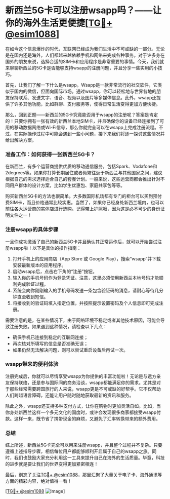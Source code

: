 # 新西兰5G卡可以注册wsapp吗？——让你的海外生活更便捷[[TG💪+ @esim1088](https://t.me/s/esim1088)]

在如今这个信息爆炸的时代，互联网已经成为我们生活中不可或缺的一部分。无论是在国内还是海外，人们都越来越依赖手机和网络来完成各种事务。对于许多身在国外的朋友来说，选择合适的SIM卡和应用程序是非常重要的事情。今天，我们就来聊聊新西兰的5G卡是否能够支持wsapp的注册问题，并且分享一些实用的小技巧。

首先，让我们了解一下什么是wsapp。Wsapp是一款非常流行的社交软件，它类似于国内的微信，但面向国际市场。通过wsapp，你可以轻松地与世界各地的朋友保持联系、发送文字、语音、视频以及图片等多媒体信息。此外，wsapp还提供了许多其他功能，比如群聊、支付服务等，使得日常生活变得更加方便快捷。

那么，回到正题——新西兰的5G卡究竟能否用于wsapp的注册呢？答案是肯定的！只要你拥有一张有效的新西兰本地SIM卡，并且确保你的设备已经连接到了可用的移动数据网络或Wi-Fi信号，那么你就完全可以在wsapp上完成注册流程。不过，在实际操作过程中可能会遇到一些小问题，接下来我们将逐一探讨这些情况并给出解决方案。

### 准备工作：如何获得一张新西兰5G卡？

在新西兰，有多个运营商提供优质的移动通信服务，包括Spark、Vodafone和2degrees等。如果你打算长期居住或者频繁往返于新西兰与其他国家之间，建议根据自己的需求选择适合自己的套餐计划。一般来说，这些运营商都会推出针对不同用户群体的设计方案，比如学生优惠包、家庭共享包等等。

购买新西兰5G卡的方法也很简单。大多数国际机场都有专门的柜台可以买到预付费SIM卡，而且价格通常比较实惠。当然了，如果你已经身处新西兰境内，也可以前往各大运营商的实体店进行选购。记得带上护照哦，因为这是必不可少的身份证明文件之一！

### 注册wsapp的具体步骤

一旦你成功激活了自己的新西兰5G卡并且确认其正常运作后，就可以开始尝试注册wsapp啦！以下是具体的操作指南：

1. 打开手机上的应用商店（App Store 或 Google Play），搜索“wsapp”并下载安装最新版本的应用程序。
2. 启动wsapp后，点击右下角的“注册”按钮。
3. 输入你的手机号码作为登录凭证。注意，这里必须使用新西兰本地号码才能顺利完成验证过程。
4. 系统会向你刚刚输入的手机号码发送一条包含验证码的消息，请耐心等待几分钟直至收到短信。
5. 将接收到的验证码填入指定位置，并按照提示设置密码及个人信息即可完成注册。

需要注意的是，在某些情况下，由于网络环境不稳定或者其他技术原因，可能会导致注册失败。如果遇到这种情况，请检查以下几点：
- 确保手机已连接到稳定的互联网连接；
- 再次核对所填写的信息是否准确无误；
- 如果仍然无法解决问题，则可以尝试重启设备后再试一次。

### wsapp带来的便利体验

注册完成后，你就可以尽情享受wsapp为你提供的丰富功能啦！无论是与远方亲友保持联络，还是参与国际间的商务洽谈，wsapp都能满足你的需求。尤其是对于那些经常需要跨国旅行的人来说，wsapp更是不可或缺的好帮手。它不仅帮助人们跨越语言障碍，还能让用户随时随地获取最新的资讯和服务。

除此之外，wsapp还支持多种支付方式，让你在购物时更加灵活自如。比如，当你身处新西兰这样一个多元文化的国度时，或许会发现很多商家都接受wsapp付款。这样一来，既节省了携带现金的麻烦，又避免了汇率转换带来的额外费用。

### 总结

综上所述，新西兰5G卡完全可以用来注册wsapp，并且整个过程并不复杂。只要遵循上述指导步骤，相信每位用户都能够顺利开启属于自己的wsapp之旅。同时，我们也鼓励大家充分利用这一工具来提升自己在海外的生活质量。毕竟，科技的进步就是要让我们的世界变得更加紧密相连！

最后，别忘了关注[TG💪+ @esim1088](https://t.me/s/esim1088)，那里汇聚了大量关于电子卡、海外通讯等方面的精彩内容，绝对值得一看！

[[TG💪+ @esim1088](https://t.me/s/esim1088) ![Image](https://i.postimg.cc/4NQfJmqS/Snipaste-2025-05-13-00-14-12.png)]
